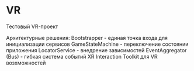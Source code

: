 # VR
Тестовый VR-проект

Архитектурные решения:
Bootstrapper - единая точка входа для инициализации сервисов
GameStateMachine - переключение состоянии приложения
LocatorService - внедрение зависимостей
EventAggregator (Bus) - гибкая система событий
XR Interaction Toolkit для VR возхможностей 


